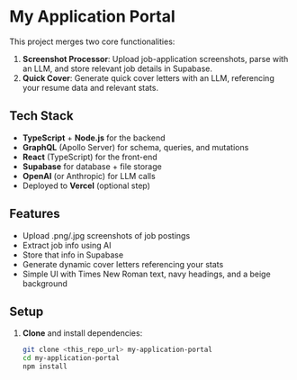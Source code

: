 # My Application Portal

This project merges two core functionalities:
1. **Screenshot Processor**: Upload job-application screenshots, parse with an LLM, and store relevant job details in Supabase.
2. **Quick Cover**: Generate quick cover letters with an LLM, referencing your resume data and relevant stats.

## Tech Stack

- **TypeScript** + **Node.js** for the backend
- **GraphQL** (Apollo Server) for schema, queries, and mutations
- **React** (TypeScript) for the front-end
- **Supabase** for database + file storage
- **OpenAI** (or Anthropic) for LLM calls
- Deployed to **Vercel** (optional step)

## Features

- Upload .png/.jpg screenshots of job postings
- Extract job info using AI
- Store that info in Supabase
- Generate dynamic cover letters referencing your stats
- Simple UI with Times New Roman text, navy headings, and a beige background

## Setup

1. **Clone** and install dependencies:
   ```bash
   git clone <this_repo_url> my-application-portal
   cd my-application-portal
   npm install
